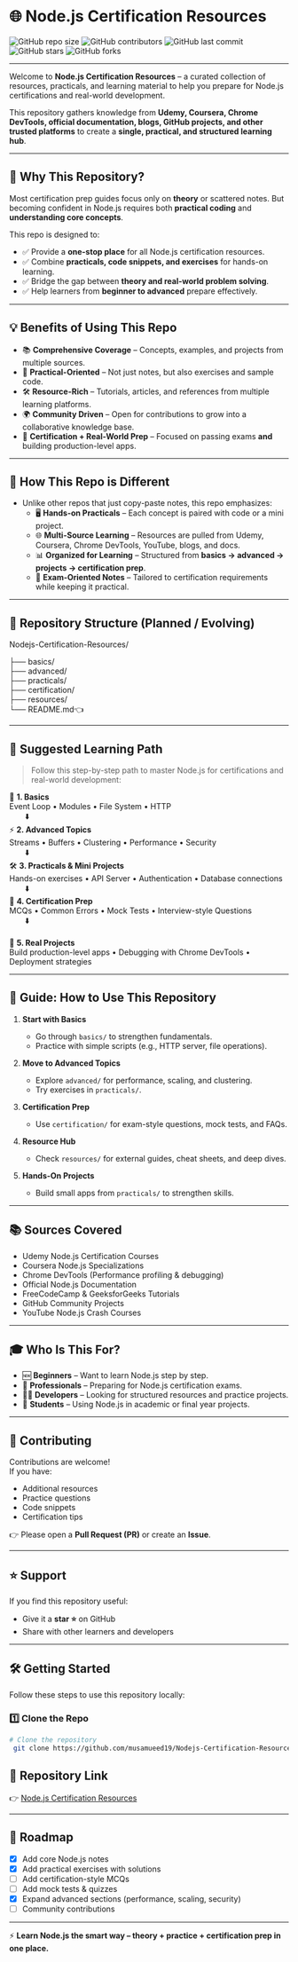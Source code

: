 # 🌐 Node.js Certification Resources

![GitHub repo size](https://img.shields.io/github/repo-size/musamueed19/Nodejs-Certification-Resources?color=blue&style=for-the-badge)
![GitHub contributors](https://img.shields.io/github/contributors/musamueed19/Nodejs-Certification-Resources?color=brightgreen&style=for-the-badge)
![GitHub last commit](https://img.shields.io/github/last-commit/musamueed19/Nodejs-Certification-Resources?color=orange&style=for-the-badge)
![GitHub stars](https://img.shields.io/github/stars/musamueed19/Nodejs-Certification-Resources?color=yellow&style=for-the-badge)
![GitHub forks](https://img.shields.io/github/forks/musamueed19/Nodejs-Certification-Resources?color=purple&style=for-the-badge)

---

Welcome to **Node.js Certification Resources** – a curated collection of resources, practicals, and learning material to help you prepare for Node.js certifications and real-world development.  

This repository gathers knowledge from **Udemy, Coursera, Chrome DevTools, official documentation, blogs, GitHub projects, and other trusted platforms** to create a **single, practical, and structured learning hub**.

---

## 🚀 Why This Repository?
Most certification prep guides focus only on **theory** or scattered notes. But becoming confident in Node.js requires both **practical coding** and **understanding core concepts**.  

This repo is designed to:
- ✅ Provide a **one-stop place** for all Node.js certification resources.  
- ✅ Combine **practicals, code snippets, and exercises** for hands-on learning.  
- ✅ Bridge the gap between **theory and real-world problem solving**.  
- ✅ Help learners from **beginner to advanced** prepare effectively.  

---

## 💡 Benefits of Using This Repo
- 📚 **Comprehensive Coverage** – Concepts, examples, and projects from multiple sources.  
- 🧩 **Practical-Oriented** – Not just notes, but also exercises and sample code.  
- 🛠️ **Resource-Rich** – Tutorials, articles, and references from multiple learning platforms.  
- 🌍 **Community Driven** – Open for contributions to grow into a collaborative knowledge base.  
- 🎯 **Certification + Real-World Prep** – Focused on passing exams **and** building production-level apps.  

---

## 🔑 How This Repo is Different
- Unlike other repos that just copy-paste notes, this repo emphasizes:  
  - 🖥️ **Hands-on Practicals** – Each concept is paired with code or a mini project.  
  - 🌐 **Multi-Source Learning** – Resources are pulled from Udemy, Coursera, Chrome DevTools, YouTube, blogs, and docs.  
  - 📊 **Organized for Learning** – Structured from **basics → advanced → projects → certification prep**.  
  - 📝 **Exam-Oriented Notes** – Tailored to certification requirements while keeping it practical.  

---

## 📂 Repository Structure (Planned / Evolving)

Nodejs-Certification-Resources/

├── basics/<br>
├── advanced/<br>
├── practicals/<br>
├── certification/<br>
├── resources/<br>
└── README.md👈

---

## 🧭 Suggested Learning Path

> Follow this step-by-step path to master Node.js for certifications and real-world development:

🌱 **1. Basics**  
Event Loop • Modules • File System • HTTP  
&emsp;&emsp;⬇️<br>
⚡ **2. Advanced Topics**  
Streams • Buffers • Clustering • Performance • Security  
&emsp;&emsp;⬇️<br>
🛠️ **3. Practicals & Mini Projects**  
Hands-on exercises • API Server • Authentication • Database connections  
&emsp;&emsp;⬇️<br>
🎯 **4. Certification Prep**  
MCQs
• Common Errors
• Mock Tests
• Interview-style Questions  
&emsp;&emsp;⬇️<br>  
🚀 **5. Real Projects**  
Build production-level apps
• Debugging with Chrome DevTools
• Deployment strategies  





---

## 📖 Guide: How to Use This Repository
1. **Start with Basics**  
   - Go through `basics/` to strengthen fundamentals.  
   - Practice with simple scripts (e.g., HTTP server, file operations).  

2. **Move to Advanced Topics**  
   - Explore `advanced/` for performance, scaling, and clustering.  
   - Try exercises in `practicals/`.  

3. **Certification Prep**  
   - Use `certification/` for exam-style questions, mock tests, and FAQs.  

4. **Resource Hub**  
   - Check `resources/` for external guides, cheat sheets, and deep dives.  

5. **Hands-On Projects**  
   - Build small apps from `practicals/` to strengthen skills.  

<!-- Nodejs-Certification-Resources/
│
├── basics/ # Core Node.js concepts
│ ├── intro.md
│ ├── event-loop.md
│ ├── modules.md
│ └── fs-http.md
│
├── advanced/ # Advanced topics
│ ├── streams.md
│ ├── buffers.md
│ ├── clustering.md
│ └── performance.md
│
├── practicals/ # Hands-on exercises & labs
│ ├── file-system-app/
│ ├── api-server/
│ ├── authentication/
│ └── database-connection/
│
├── certification/ # Exam prep notes & questions
│ ├── mcqs.md
│ ├── common-errors.md
│ └── mock-tests/
│
├── resources/ # Useful links & study material
│ ├── books.md
│ ├── websites.md
│ ├── courses.md
│ └── cheatsheets.md
│
└── README.md # This file -->

---

## 📚 Sources Covered
- Udemy Node.js Certification Courses  
- Coursera Node.js Specializations  
- Chrome DevTools (Performance profiling & debugging)  
- Official Node.js Documentation  
- FreeCodeCamp & GeeksforGeeks Tutorials  
- GitHub Community Projects  
- YouTube Node.js Crash Courses  

---

## 🎓 Who Is This For?
- 🆕 **Beginners** – Want to learn Node.js step by step.  
- 💼 **Professionals** – Preparing for Node.js certification exams.  
- 👨‍💻 **Developers** – Looking for structured resources and practice projects.  
- 📜 **Students** – Using Node.js in academic or final year projects.  

---

## 🤝 Contributing
Contributions are welcome!  
If you have:  
- Additional resources  
- Practice questions  
- Code snippets  
- Certification tips  

👉 Please open a **Pull Request (PR)** or create an **Issue**.  

---

## ⭐ Support
If you find this repository useful:  
- Give it a **star ⭐** on GitHub  
- Share with other learners and developers  

---

## 🛠️ Getting Started

Follow these steps to use this repository locally:

### 1️⃣ Clone the Repo

```bash
# Clone the repository
 git clone https://github.com/musamueed19/Nodejs-Certification-Resources.git
 ```
<!-- # Move into the folder
#  cd Nodejs-Certification-Resources

# Run a Node.js script node app.js
#  node app.js -->

## 📌 Repository Link
👉 [Node.js Certification Resources](https://github.com/musamueed19/Nodejs-Certification-Resources)

---

## 📅 Roadmap
- [X] Add core Node.js notes  
- [X] Add practical exercises with solutions  
- [ ] Add certification-style MCQs  
- [ ] Add mock tests & quizzes  
- [X] Expand advanced sections (performance, scaling, security)  
- [ ] Community contributions  

---

⚡ **Learn Node.js the smart way – theory + practice + certification prep in one place.**
